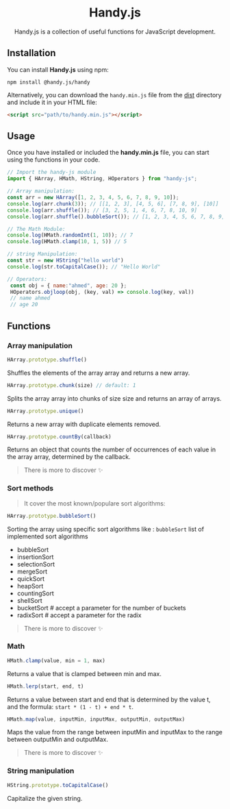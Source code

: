 <h1 align="center">Handy.js</h1>
<p align="center">Handy.js is a collection of useful functions for JavaScript development.</p>

## Installation

You can install **Handy.js** using npm:

```shell
npm install @handy.js/handy
```

Alternatively, you can download the `handy.min.js` file from the [dist](./dist/handy.min.js) directory and include it in your HTML file:

```html
<script src="path/to/handy.min.js"></script>
```

## Usage

Once you have installed or included the **handy.min.js** file, you can start using the functions in your code.

```javascript
// Import the handy-js module
import { HArray, HMath, HString, HOperators } from "handy-js";

// Array manipulation:
const arr = new HArray([1, 2, 3, 4, 5, 6, 7, 8, 9, 10]);
console.log(arr.chunk(3)); // [[1, 2, 3], [4, 5, 6], [7, 8, 9], [10]]
console.log(arr.shuffle()); // [3, 2, 5, 1, 4, 6, 7, 8, 10, 9]
console.log(arr.shuffle().bubbleSort()); // [1, 2, 3, 4, 5, 6, 7, 8, 9, 10]

// The Math Module:
console.log(HMath.randomInt(1, 10)); // 7
console.log(HMath.clamp(10, 1, 5)) // 5

// string Manipulation:
const str = new HString("hello world")
console.log(str.toCapitalCase()); // "Hello World"

// Operators:
 const obj = { name:"ahmed", age: 20 };
 HOperators.objloop(obj, (key, val) => console.log(key, val))
 // name ahmed
 // age 20
```

## Functions

### Array manipulation

```javascript
HArray.prototype.shuffle()
```

Shuffles the elements of the array array and returns a new array.

```javascript
HArray.prototype.chunk(size) // default: 1
```

Splits the array array into chunks of size size and returns an array of arrays.

```javascript
HArray.prototype.unique()
```

Returns a new array with duplicate elements removed.

```javascript
HArray.prototype.countBy(callback)
```

Returns an object that counts the number of occurrences of each value in the array array, determined by the callback.

> There is more to discover ✨

### Sort methods

> It cover the most known/populare sort algorithms:

```javascript
HArray.prototype.bubbleSort()
```

Sorting the array using specific sort algorithms like : `bubbleSort`
list of implemented sort algorithms

- bubbleSort
- insertionSort
- selectionSort
- mergeSort
- quickSort
- heapSort
- countingSort
- shellSort
- bucketSort # accept a parameter for the number of buckets
- radixSort # accept a parameter for the radix

> There is more to discover ✨

### Math

```javascript
HMath.clamp(value, min = 1, max)
```

Returns a value that is clamped between min and max.

```javascript
HMath.lerp(start, end, t)
```

Returns a value between start and end that is determined by the value t, and the formula: `start * (1 - t) + end * t`.

```javascript
HMath.map(value, inputMin, inputMax, outputMin, outputMax)
```

Maps the value from the range between inputMin and inputMax to the range between outputMin and outputMax.

> There is more to discover ✨

### String manipulation

```javascript
HString.prototype.toCapitalCase()
```

Capitalize the given string.
